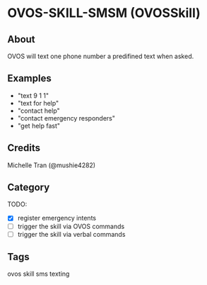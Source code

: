 # OVOS-SKILL-SMSM (OVOSSkill)

## About

OVOS will text one phone number a predifined text when asked. 

## Examples
- "text 9 1 1"
- "text for help"
- "contact help"
- "contact emergency responders"
- "get help fast"

## Credits

Michelle Tran (@mushie4282)

## Category

TODO:
- [x] register emergency intents
- [ ] trigger the skill via OVOS commands
- [ ] trigger the skill via verbal commands 

## Tags

ovos skill sms texting
